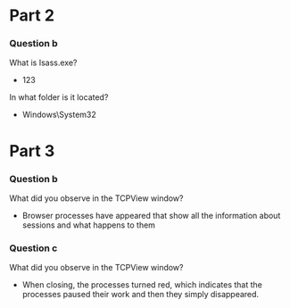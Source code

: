 # Part 2


### Question b
What is Isass.exe?
- 123

In what folder is it located?
- Windows\System32

# Part 3
### Question b
What did you observe in the TCPView window?
- Browser processes have appeared that show all the information about sessions and what happens to them

### Question c
What did you observe in the TCPView window?
- When closing, the processes turned red, which indicates that the processes paused their work and then they simply disappeared.
